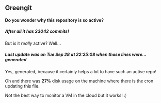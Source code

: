 ## Greengit

#### Do you wonder why this repository is so active?

##### After all it has 23042 commits!

But is it *really* active? Well...

##### Last update was on Tue Sep 28 at 22:25:08 when those lines were... generated

Yes, generated, because it certainly helps a lot to have such an active repo!

Oh and there was **27%** disk usage on the machine
where there is the cron updating this file.

Not the best way to monitor a VM in the cloud but it works! :)
